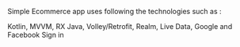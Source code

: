 Simple Ecommerce app uses following the technologies such as :

Kotlin, MVVM, RX Java, Volley/Retrofit, Realm, Live Data, Google and Facebook Sign in 
